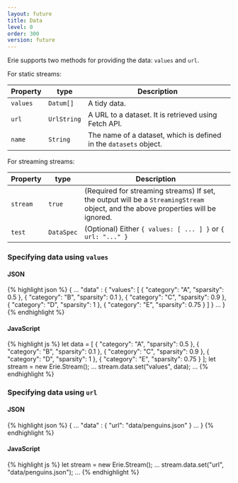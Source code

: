```yaml
---
layout: future
title: Data
level: 0
order: 300
version: future
---
```


Erie supports two methods for providing the data: `values` and `url`.

For static streams:

| Property | type | Description |
| -------- | ---- | ----------- |
| `values` | `Datum[]` | A tidy data. |
| `url` | `UrlString` | A URL to a dataset. It is retrieved using Fetch API. |
| `name` | `String` | The name of a dataset, which is defined in the `datasets` object. |

For streaming streams:

| Property | type | Description |
| -------- | ---- | ----------- |
| `stream` | `true` | (Required for streaming streams) If set, the output will be a `StreamingStream` object, and the above properties will be ignored. |
| `test` | `DataSpec` | (Optional) Either `{ values: [ ... ] }` or `{ url: "..." }` |

### Specifying data using `values`

<code-groups>
<code-group>
<h4>JSON</h4>
{% highlight json %}
{
  ...
  "data" : {
    "values": [
      {
        "category": "A",
        "sparsity": 0.5
      },
      {
        "category": "B",
        "sparsity": 0.1
      },
      {
        "category": "C",
        "sparsity": 0.9
      },
      {
        "category": "D",
        "sparsity": 1
      },
      {
        "category": "E",
        "sparsity": 0.75
      }
    ]
  }
  ...
}
{% endhighlight %}
</code-group>
<code-group>
<h4>JavaScript</h4>
{% highlight js %}
let data = [
  {
    "category": "A",
    "sparsity": 0.5
  },
  {
    "category": "B",
    "sparsity": 0.1
  },
  {
    "category": "C",
    "sparsity": 0.9
  },
  {
    "category": "D",
    "sparsity": 1
  },
  {
    "category": "E",
    "sparsity": 0.75
  }
];
let stream = new Erie.Stream();
...
stream.data.set("values", data);
...
{% endhighlight %}
</code-group>
</code-groups>

### Specifying data using `url`

<code-groups>
<code-group>
<h4>JSON</h4>
{% highlight json %}
{
  ...
  "data" : {
    "url": "data/penguins.json"
  }
  ...
}
{% endhighlight %}
</code-group>
<code-group>
<h4>JavaScript</h4>
{% highlight js %}
let stream = new Erie.Stream();
...
stream.data.set("url", "data/penguins.json");
...
{% endhighlight %}
</code-group>
</code-groups>
